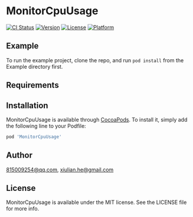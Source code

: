 # MonitorCpuUsage

[![CI Status](https://img.shields.io/travis/815009254@qq.com/MonitorCpuUsage.svg?style=flat)](https://travis-ci.org/815009254@qq.com/MonitorCpuUsage)
[![Version](https://img.shields.io/cocoapods/v/MonitorCpuUsage.svg?style=flat)](https://cocoapods.org/pods/MonitorCpuUsage)
[![License](https://img.shields.io/cocoapods/l/MonitorCpuUsage.svg?style=flat)](https://cocoapods.org/pods/MonitorCpuUsage)
[![Platform](https://img.shields.io/cocoapods/p/MonitorCpuUsage.svg?style=flat)](https://cocoapods.org/pods/MonitorCpuUsage)

## Example

To run the example project, clone the repo, and run `pod install` from the Example directory first.

## Requirements

## Installation

MonitorCpuUsage is available through [CocoaPods](https://cocoapods.org). To install
it, simply add the following line to your Podfile:

```ruby
pod 'MonitorCpuUsage'
```

## Author

815009254@qq.com, xiulian.he@gmail.com

## License

MonitorCpuUsage is available under the MIT license. See the LICENSE file for more info.
